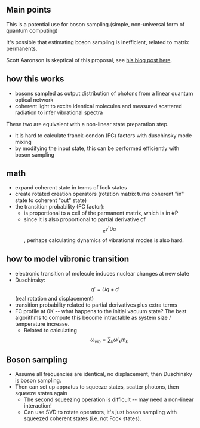 ## Main points

This is a potential use for boson sampling.(simple, non-universal form of quantum computing)

It's possible that estimating boson sampling is inefficient, related to matrix permanents.

Scott Aaronson is skeptical of this proposal, see [his blog post here](https://www.scottaaronson.com/blog/?p=5159).


## how this works
* bosons sampled as output distribution of photons from a linear quantum optical network
* coherent light to excite identical molecules and measured scattered radiation to infer vibrational spectra

These two are equivalent with a non-linear state preparation step.
* it is hard to calculate franck-condon (FC) factors with duschinsky mode mixing
* by modifying the input state, this can be performed efficiently with boson sampling

## math
* expand coherent state in terms of fock states
* create rotated creation operators (rotation matrix turns coherent "in" state to coherent "out" state)
* the transition probability (FC factor):
  * is proportional to a cell of the permanent matrix, which is in #P
  * since it is also proportional to partial derivative of $$e^{\gamma^\dagger U \alpha}$$, perhaps calculating dynamics of vibrational modes is also hard.

## how to model vibronic transition
* electronic transition of molecule induces nuclear changes at new state
* Duschinsky: $$q' = Uq + d$$  (real rotation and displacement)
* transition probability related to partial derivatives plus extra terms
* FC profile at 0K -- what happens to the initial vacuum state? The best algorithms to compute this become intractable as system size / temperature increase.
  * Related to calculating $$\omega_{vib} = \sum_k \omega'_k m_k$$ 

## Boson sampling
* Assume all frequencies are identical, no displacement, then Duschinsky is boson sampling.
* Then can set up appratus to squeeze states, scatter photons, then squeeze states again
  * The second squeezing operation is difficult -- may need a non-linear interaction!
  * Can use SVD to rotate operators, it's just boson sampling with squeezed coherent states (i.e. not Fock states). 
